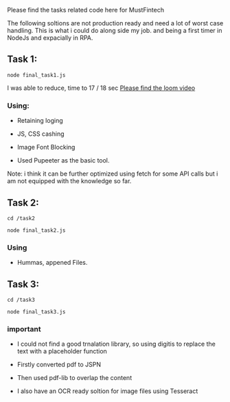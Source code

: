 
Please find the tasks related code here for MustFintech

  

The following soltions are not production ready and need a lot of worst case handling. This is what i could do along side my job. and being a first timer in NodeJs and expacially in RPA.

  

## Task 1:

```node final_task1.js```

I was able to reduce, time to 17 / 18 sec
[Please  find  the loom video](https://www.loom.com/share/11c72fde668240eb90979c759e6cc22e)

  

### Using:

- Retaining loging

- JS, CSS cashing

- Image Font Blocking

- Used Pupeeter as the basic tool.

  

Note: i think it can be further optimized using fetch for some API calls but i am not equipped with the knowledge so far.

  

## Task 2:

```cd /task2```

```node final_task2.js```

  

### Using

- Hummas, appened Files.

  

## Task 3:

```cd /task3```

```node final_task3.js```

  

### important

- I could not find a good trnalation library, so using digitis to replace the text with a placeholder function

- Firstly converted pdf to JSPN

- Then used pdf-lib to overlap the content

- I also have an OCR ready soltion for image files using Tesseract
